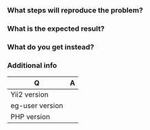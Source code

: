### What steps will reproduce the problem?

### What is the expected result?

### What do you get instead?

### Additional info

| Q                 | A
| ----------------- | ---
| Yii2 version      |
| eg-user version   |
| PHP version       | 

